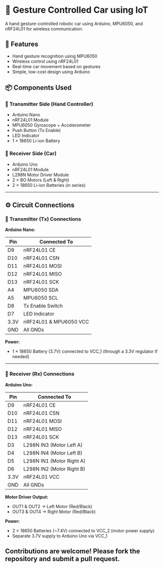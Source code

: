 # 🤖 Gesture Controlled Car using IoT

A hand gesture-controlled robotic car using Arduino, MPU6050, and nRF24L01 for wireless communication.


## 🔧 Features
- Hand gesture recognition using MPU6050
- Wireless control using nRF24L01
- Real-time car movement based on gestures
- Simple, low-cost design using Arduino

## 📦 Components Used

### 🧤 Transmitter Side (Hand Controller)
- Arduino Nano
- nRF24L01 Module
- MPU6050 Gyroscope + Accelerometer
- Push Button (Tx Enable)
- LED Indicator
- 1 × 18650 Li-ion Battery

### 🚗 Receiver Side (Car)
- Arduino Uno
- nRF24L01 Module
- L298N Motor Driver Module
- 2 × BO Motors (Left & Right)
- 2 × 18650 Li-ion Batteries (in series)

---

## ⚙️ Circuit Connections

### 🔹 Transmitter (Tx) Connections

**Arduino Nano:**

| Pin | Connected To        |
|-----|---------------------|
| D9  | nRF24L01 CE         |
| D10 | nRF24L01 CSN        |
| D11 | nRF24L01 MOSI       |
| D12 | nRF24L01 MISO       |
| D13 | nRF24L01 SCK        |
| A4  | MPU6050 SDA         |
| A5  | MPU6050 SCL         |
| D8  | Tx Enable Switch    |
| D7  | LED Indicator       |
| 3.3V| nRF24L01 & MPU6050 VCC |
| GND | All GNDs            |

**Power:**
- 1 × 18650 Battery (3.7V) connected to VCC_1 (through a 3.3V regulator if needed)

---

### 🔹 Receiver (Rx) Connections

**Arduino Uno:**

| Pin | Connected To              |
|-----|---------------------------|
| D9  | nRF24L01 CE               |
| D10 | nRF24L01 CSN              |
| D11 | nRF24L01 MOSI             |
| D12 | nRF24L01 MISO             |
| D13 | nRF24L01 SCK              |
| D3  | L298N IN3 (Motor Left A)  |
| D4  | L298N IN4 (Motor Left B)  |
| D5  | L298N IN1 (Motor Right A) |
| D6  | L298N IN2 (Motor Right B) |
| 3.3V| nRF24L01 VCC              |
| GND | All GNDs                  |

**Motor Driver Output:**
- OUT1 & OUT2 → Left Motor (Red/Black)
- OUT3 & OUT4 → Right Motor (Red/Black)

**Power:**
- 2 × 18650 Batteries (~7.4V) connected to VCC_2 (motor power supply)
- Separate 3.7V supply to Arduino Uno via VCC_1


## Contributions are welcome! Please fork the repository and submit a pull request.